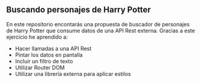 ## Buscando personajes de Harry Potter

En este repositorio encontarás una propuesta de buscador de personajes de Harry Potter que consume datos de una API Rest externa. Gracias a este ejercicio he aprendido a:

- Hacer llamadas a una API Rest
- Pintar los datos en pantalla
- Incluir un filtro de texto
- Utilizar Router DOM
- Utilizar una librería externa para aplicar estilos
